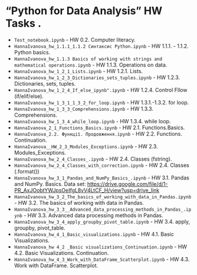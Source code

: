 # “Python for Data Analysis” HW Tasks .

- `Test_notebook.ipynb` - HW 0.2. Computer literacy.
- `HannaIvanova_hw_1.1.1_1.1.2 Cинтаксис Python.ipynb` - HW 1.1.1. - 1.1.2. Python basics.
- `HannaIvanova_hw_1.1.3 Basics of working with strings and mathematical operations.ipynb` - HW 1.1.3. Operations on data.
- `HannaIvanova_hw_1_2_1_Lists.ipynb` - HW 1.2.1. Lists.
- `HannaIvanova_hw_1_2_3_Dictionaries_sets_tuples.ipynb` - HW 1.2.3. Dictionaries, sets, tuples.
- `HannaIvanova_hw_1_2_4_If_else_ipynb".ipynb` - HW 1.2.4. Control Fllow (if/elif/else).
- `HannaIvanova_hw_1_3_1_1_3_2_for_loop.ipynb` - HW 1.3.1.-1.3.2. for loop.
- `HannaIvanova_hw_1_3_3_Comprehensions.ipynb` - HW 1.3.3. Comprehensions.
- `HannaIvanova_hw_1_3_4_while_loop.ipynb` - HW 1.3.4. while loop.
- `HannaIvanova_2_1_Functions_Basics.ipynb` - HW 2.1. Functions.Basics.
- `HannaIvanova_2.2. Функції. Продовження.ipynb` - HW 2.2. Functions. Continuation.
- `HannaIvanova__HW_2_3_Modules_Exceptions.ipynb` - HW 2.3. Modules_Exceptions.
- `HannaIvanova_hw_2_4_Classes_.ipynb` - HW 2.4. Classes (fstring).
- `HannaIvanova_hw_2_4_Classes_with_correction.ipynb` - HW 2.4. Classes (.format())
- `HannaIvanova_hw_3_1_Pandas_and_NumPy_Basics_.ipynb` - HW 3.1. Pandas and NumPy. Basics.
  Data set: https://drive.google.com/file/d/1-PR_AxJOobtYWJpsOeIfgL8vV4LtCF_H/view?usp=drive_link
- `HannaIvanova_hw_3_2_The_basics_of_working_with_data_in_Pandas.ipynb` - HW 3.2. The basics of working with data in Pandas.
- `HannaIvanova_hw_3_3__Advanced_data_processing_methods_in_Pandas_.ipynb` - HW 3.3. Advanced data processing methods in Pandas.
- `HannaIvanova_hw_3_4_apply_groupby_pivot_table.ipynb` - HW 3.4. apply, groupby, pivot_table.
- `HannaIvanova_hw_4_1_Basic_visualizations.ipynb` - HW 4.1. Basic Visualizations.
- `HannaIvanova_hw 4_2 _Basic visualizations_Continuation.ipynb` - HW 4.2. Basic Visualizations. Continuation.
- `HannaIvanova_hw_4_3_Work_with_DataFrame_Scatterplot.ipynb` - HW 4.3. Work with DataFrame. Scatterplot.
